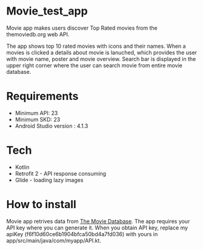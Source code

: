 # Movie_test_app

Movie app makes users discover Top Rated movies from the themoviedb.org web API.

The app shows top 10 rated movies with icons and their names. When a movies is clicked a details about movie is lanuched, which provides the user with movie name, poster and movie overview.
Search bar is displayed in the upper right corner where the user can search movie from entire movie database.

# Requirements

* Minimum API: 23
* Minimum SKD: 23
* Android Studio version : 4.1.3

# Tech

* Kotlin
* Retrofit 2 - API response consuming
* Glide - loading lazy images

# How to install

Movie app retrives data from [The Movie Database](themoviedb.org/documentation/api). The app requires your API key where you can generate it.
When you obtain API key, replace my apiKey (f6f10d60ce6b1904bfca50bd4a7fd036) with yours in app/src/main/java/com/myapp/API.kt.

